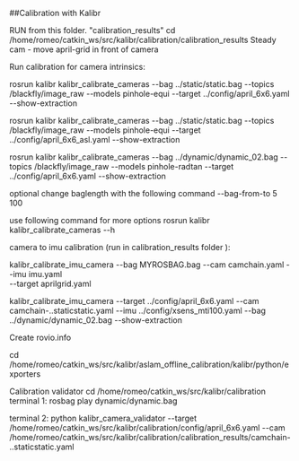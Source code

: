 ##Calibration with Kalibr


RUN from this folder. "calibration_results"
cd /home/romeo/catkin_ws/src/kalibr/calibration/calibration_results
Steady cam - move april-grid in front of camera

Run calibration for camera intrinsics:


rosrun kalibr kalibr_calibrate_cameras --bag ../static/static.bag --topics /blackfly/image_raw --models pinhole-equi --target ../config/april_6x6.yaml --show-extraction 

rosrun kalibr kalibr_calibrate_cameras --bag ../static/static.bag --topics /blackfly/image_raw --models pinhole-equi --target ../config/april_6x6_asl.yaml --show-extraction 

rosrun kalibr kalibr_calibrate_cameras --bag ../dynamic/dynamic_02.bag --topics /blackfly/image_raw --models pinhole-radtan --target ../config/april_6x6.yaml --show-extraction 

optional change baglength with the following command 
--bag-from-to 5 100

use following command for more options
rosrun kalibr kalibr_calibrate_cameras --h



camera to imu calibration (run in calibration_results folder ):

kalibr_calibrate_imu_camera --bag MYROSBAG.bag --cam camchain.yaml --imu imu.yaml \
             --target aprilgrid.yaml


kalibr_calibrate_imu_camera --target ../config/april_6x6.yaml --cam camchain-..staticstatic.yaml --imu ../config/xsens_mti100.yaml --bag ../dynamic/dynamic_02.bag  --show-extraction



Create rovio.info

cd /home/romeo/catkin_ws/src/kalibr/aslam_offline_calibration/kalibr/python/exporters


Calibration validator
cd /home/romeo/catkin_ws/src/kalibr/calibration
terminal 1:
rosbag play dynamic/dynamic.bag

terminal 2:
python kalibr_camera_validator --target 	/home/romeo/catkin_ws/src/kalibr/calibration/config/april_6x6.yaml --cam /home/romeo/catkin_ws/src/kalibr/calibration/calibration_results/camchain-..staticstatic.yaml





